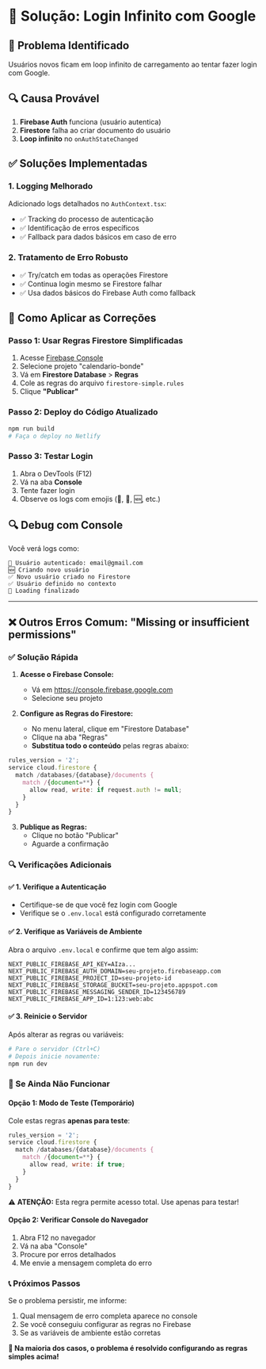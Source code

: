 # 🔧 Solução: Login Infinito com Google

## 🚨 Problema Identificado
Usuários novos ficam em loop infinito de carregamento ao tentar fazer login com Google.

## 🔍 Causa Provável
1. **Firebase Auth** funciona (usuário autentica)
2. **Firestore** falha ao criar documento do usuário
3. **Loop infinito** no `onAuthStateChanged`

## ✅ Soluções Implementadas

### 1. **Logging Melhorado**
Adicionado logs detalhados no `AuthContext.tsx`:
- ✅ Tracking do processo de autenticação
- ✅ Identificação de erros específicos
- ✅ Fallback para dados básicos em caso de erro

### 2. **Tratamento de Erro Robusto**
- ✅ Try/catch em todas as operações Firestore
- ✅ Continua login mesmo se Firestore falhar
- ✅ Usa dados básicos do Firebase Auth como fallback

## 🚀 Como Aplicar as Correções

### **Passo 1: Usar Regras Firestore Simplificadas**
1. Acesse [Firebase Console](https://console.firebase.google.com/)
2. Selecione projeto "calendario-bonde"
3. Vá em **Firestore Database** > **Regras**
4. Cole as regras do arquivo `firestore-simple.rules`
5. Clique **"Publicar"**

### **Passo 2: Deploy do Código Atualizado**
```bash
npm run build
# Faça o deploy no Netlify
```

### **Passo 3: Testar Login**
1. Abra o DevTools (F12) 
2. Vá na aba **Console**
3. Tente fazer login
4. Observe os logs com emojis (👤, 📄, 🆕, etc.)

## 🔍 Debug com Console

Você verá logs como:
```
👤 Usuário autenticado: email@gmail.com
🆕 Criando novo usuário
✅ Novo usuário criado no Firestore
✅ Usuário definido no contexto
🏁 Loading finalizado
```

---

## ❌ Outros Erros Comum: "Missing or insufficient permissions"

### ✅ Solução Rápida

1. **Acesse o Firebase Console:**
   - Vá em https://console.firebase.google.com
   - Selecione seu projeto

2. **Configure as Regras do Firestore:**
   - No menu lateral, clique em "Firestore Database"
   - Clique na aba "Regras"
   - **Substitua todo o conteúdo** pelas regras abaixo:

```javascript
rules_version = '2';
service cloud.firestore {
  match /databases/{database}/documents {
    match /{document=**} {
      allow read, write: if request.auth != null;
    }
  }
}
```

3. **Publique as Regras:**
   - Clique no botão "Publicar"
   - Aguarde a confirmação

### 🔍 Verificações Adicionais

#### ✅ 1. Verifique a Autenticação
- Certifique-se de que você fez login com Google
- Verifique se o `.env.local` está configurado corretamente

#### ✅ 2. Verifique as Variáveis de Ambiente
Abra o arquivo `.env.local` e confirme que tem algo assim:

```env
NEXT_PUBLIC_FIREBASE_API_KEY=AIza...
NEXT_PUBLIC_FIREBASE_AUTH_DOMAIN=seu-projeto.firebaseapp.com
NEXT_PUBLIC_FIREBASE_PROJECT_ID=seu-projeto-id
NEXT_PUBLIC_FIREBASE_STORAGE_BUCKET=seu-projeto.appspot.com
NEXT_PUBLIC_FIREBASE_MESSAGING_SENDER_ID=123456789
NEXT_PUBLIC_FIREBASE_APP_ID=1:123:web:abc
```

#### ✅ 3. Reinicie o Servidor
Após alterar as regras ou variáveis:

```bash
# Pare o servidor (Ctrl+C)
# Depois inicie novamente:
npm run dev
```

### 🚨 Se Ainda Não Funcionar

#### Opção 1: Modo de Teste (Temporário)
Cole estas regras **apenas para teste**:

```javascript
rules_version = '2';
service cloud.firestore {
  match /databases/{database}/documents {
    match /{document=**} {
      allow read, write: if true;
    }
  }
}
```

⚠️ **ATENÇÃO:** Esta regra permite acesso total. Use apenas para testar!

#### Opção 2: Verificar Console do Navegador
1. Abra F12 no navegador
2. Vá na aba "Console"
3. Procure por erros detalhados
4. Me envie a mensagem completa do erro

### 📞 Próximos Passos

Se o problema persistir, me informe:
1. Qual mensagem de erro completa aparece no console
2. Se você conseguiu configurar as regras no Firebase
3. Se as variáveis de ambiente estão corretas

**🎯 Na maioria dos casos, o problema é resolvido configurando as regras simples acima!**